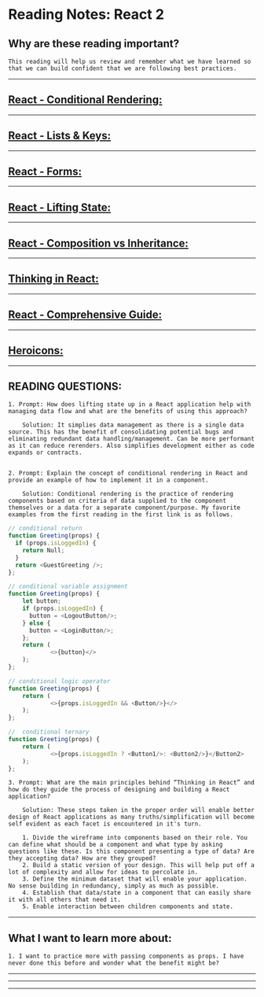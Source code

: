 
# **Reading Notes: React 2**


## Why are these reading important?

```
This reading will help us review and remember what we have learned so that we can build confident that we are following best practices.
```


---

## [**React - Conditional Rendering:**](https://reactjs.org/docs/conditional-rendering.html)


---

## [**React - Lists & Keys:**](https://reactjs.org/docs/lists-and-keys.html)


---

## [**React - Forms:**](https://reactjs.org/docs/forms.html)


---

## [**React - Lifting State:**](https://reactjs.org/docs/lifting-state-up.html)


---

## [**React - Composition vs Inheritance:**](https://reactjs.org/docs/composition-vs-inheritance.html)


---

## [**Thinking in React:**](https://reactjs.org/docs/thinking-in-react.html)


---

## [**React - Comprehensive Guide:**](https://tylermcginnis.com/reactjs-tutorial-a-comprehensive-guide-to-building-apps-with-react/)


---

## [**Heroicons:**](https://heroicons.com/)


---

## READING QUESTIONS:


	1. Prompt: How does lifting state up in a React application help with managing data flow and what are the benefits of using this approach?

		Solution: It simplies data management as there is a single data source. This has the benefit of consolidating potential bugs and eliminating redundant data handling/management. Can be more performant as it can reduce rerenders. Also simplifies development either as code expands or contracts.


	2. Prompt: Explain the concept of conditional rendering in React and provide an example of how to implement it in a component.

		Solution: Conditional rendering is the practice of rendering components based on criteria of data supplied to the component themselves or a data for a separate component/purpose. My favorite examples from the first reading in the first link is as follows.

```Javascript
// conditional return
function Greeting(props) {
  if (props.isLoggedIn) {
    return Null;
  }
  return <GuestGreeting />;
};

// conditional variable assignment
function Greeting(props) {
    let button;
    if (props.isLoggedIn) {
      button = <LogoutButton/>;
    } else {
      button = <LoginButton/>;
    };
    return (
			<>{button}</>
    );
};

// conditional logic operator
function Greeting(props) {
    return (
			<>{props.isLoggedIn && <Button/>}</>
    );
};

//  conditional ternary
function Greeting(props) {
    return (
			<>{props.isLoggedIn ? <Button1/>: <Button2/>}</Button2>
    );
};
```


	3. Prompt: What are the main principles behind “Thinking in React” and how do they guide the process of designing and building a React application?

		Solution: These steps taken in the proper order will enable better design of React applications as many truths/simplification will become self evident as each facet is encountered in it's turn.

		1. Divide the wireframe into components based on their role. You can define what should be a component and what type by asking questions like these. Is this component presenting a type of data? Are they accepting data? How are they grouped?
		2. Build a static version of your design. This will help put off a lot of complexity and allow for ideas to percolate in.
		3. Define the minimum dataset that will enable your application. No sense building in redundancy, simply as much as possible.
		4. Establish that data/state in a component that can easily share it with all others that need it.
		5. Enable interaction between children components and state.

---

## **What I want to learn more about:**

	1. I want to practice more with passing components as props. I have never done this before and wonder what the benefit might be?

---
---
---
